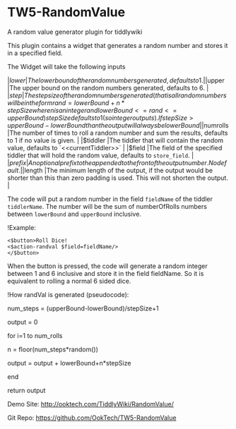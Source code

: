 TW5-RandomValue
===========

A random value generator plugin for tiddlywiki

This plugin contains a widget that generates a random number and stores it in a specified field.

The Widget will take the following inputs

|$lower |The lower bound of the random numbers generated, defaults to 1. |
|$upper |The upper bound on the random numbers generated, defaults to 6. |
|$step |The step size of the random numbers generated (that is all random numbers will be in the form rand = lowerBound+n*stepSize where n is an integer and lowerBound <= rand <= upperBound) stepSize defaults to 1 (so integer outputs). If stepSize > upperBound-lowerBound than the output will always be lowerBound |
|$numrolls |The number of times to roll a random number and sum the results, defaults to 1 if no value is given. |
|$tiddler |The tiddler that will contain the random value, defaults to `<<currentTiddler>>` |
|$field |The field of the specified tiddler that will hold the random value, defaults to `store_field`. |
|$prefix |An optional prefix to the appended to the front of the output number. No default. |
|$length |The minimum length of the output, if the output would be shorter than this than zero padding is used. This will not shorten the output. |

The code will put a random number in the field `fieldName` of the tiddler `tiddlerName`. The number will be the sum of numberOfRolls numbers between `lowerBound` and `upperBound` inclusive.

!Example:

```
<$button>Roll Dice!
<$action-randval $field=fieldName/>
</$button>
```

When the button is pressed, the code will generate a random integer between 1 and 6 inclusive and store it in the field fieldName. So it is equivalent to rolling a normal 6 sided dice.

!How randVal is generated (pseudocode):

num_steps = (upperBound-lowerBound)/stepSize+1

output = 0

for i=1 to num_rolls

  n = floor(num_steps*random())

  output = output + lowerBound+n*stepSize

end

return output



Demo Site: http://ooktech.com/TiddlyWiki/RandomValue/

Git Repo: https://github.com/OokTech/TW5-RandomValue

